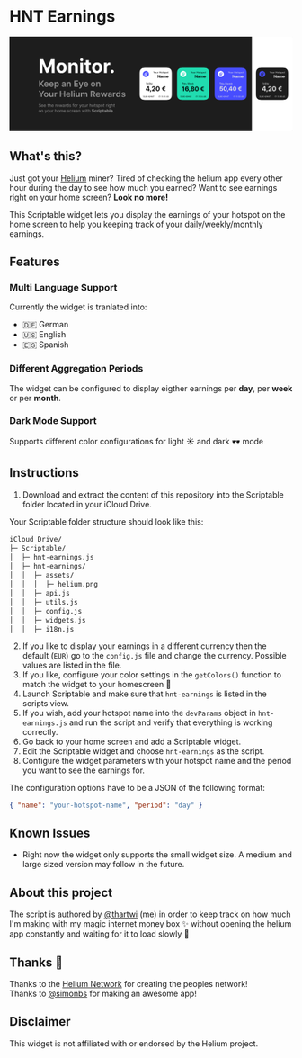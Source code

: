 # HNT Earnings
![cover](https://github.com/p0fi/hnt-earnings-for-scriptable/blob/main/cover.png)

## What's this?
Just got your [Helium](https://www.helium.com) miner? Tired of checking the helium app every other hour during the day to see how much you earned? Want to see earnings right on your home screen? **Look no more!**

This Scriptable widget lets you display the earnings of your hotspot on the home screen to help you keeping track of your daily/weekly/monthly earnings. 

## Features
### Multi Language Support
Currently the widget is tranlated into:
* 🇩🇪 German
* 🇺🇸 English
* 🇪🇸 Spanish

### Different Aggregation Periods
The widget can be configured to display eigther earnings per **day**, per **week** or per **month**. 

### Dark Mode Support
Supports different color configurations for light ☀️ and dark 🕶️ mode 

## Instructions
1. Download and extract the content of this repository into the Scriptable folder located in your iCloud Drive.

Your Scriptable folder structure should look like this:

```
iCloud Drive/
├─ Scriptable/
│  ├─ hnt-earnings.js
│  ├─ hnt-earnings/
│  │  ├─ assets/
│  │  │  ├─ helium.png
│  │  ├─ api.js
│  │  ├─ utils.js
│  │  ├─ config.js
│  │  ├─ widgets.js
│  │  ├─ i18n.js
```

2. If you like to display your earnings in a different currency then the default (`EUR`) go to the `config.js` file and change the currency. Possible values are listed in the file.
3. If you like, configure your color settings in the `getColors()` function to match the widget to your homescreen 🎨
4. Launch Scriptable and make sure that `hnt-earnings` is listed in the scripts view.
5. If you wish, add your hotspot name into the `devParams` object in `hnt-earnings.js` and run the script and verify that everything is working correctly.
6. Go back to your home screen and add a Scriptable widget.
7. Edit the Scriptable widget and choose `hnt-earnings` as the script.
8. Configure the widget parameters with your hotspot name and the period you want to see the earnings for. 

The configuration options have to be a JSON of the following format:

```json
{ "name": "your-hotspot-name", "period": "day" }
```

## Known Issues
* Right now the widget only supports the small widget size. A medium and large sized version may follow in the future.

## About this project
The script is authored by [@thartwi](https://twitter.com/thartwi) (me) in order to keep track on how much I'm making with my magic internet money box ✨ without opening the helium app constantly and waiting for it to load slowly 🐌

## Thanks 🙏
Thanks to the [Helium Network](https://www.helium.com) for creating the peoples network!\
Thanks to [@simonbs](https://twitter.com/simonbs) for making an awesome app!

## Disclaimer
This widget is not affiliated with or endorsed by the Helium project.
